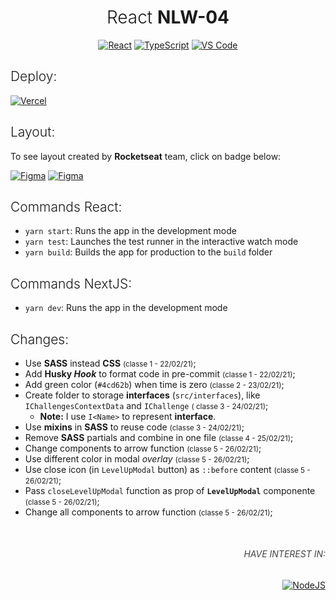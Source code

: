<h1 align="center" style="font-weight: 300">React <strong>NLW-04</strong></h1>
<div align="center">
  <a href="#"><img src="https://img.shields.io/badge/react%20-%2320232a.svg?&style=for-the-badge&logo=react&logoColor=%2361DAFB" alt="React"/></a> <a href="#"><img src="https://img.shields.io/badge/typescript%20-%23007ACC.svg?&style=for-the-badge&logo=typescript&logoColor=white" alt="TypeScript" /></a> <a href="#"><img src="https://img.shields.io/badge/Visual_Studio_Code-0078D4?style=for-the-badge&logo=visual%20studio%20code&logoColor=white" alt="VS Code" /></a>
</div>

<h2 style="font-weight:300">Deploy:</h2>

<a href="https://moveit-tutods.vercel.app/">
  <img alt="Vercel" src="https://img.shields.io/badge/vercel%20-%23000000.svg?&style=for-the-badge&logo=vercel&logoColor=white" alt='Deploy'/>
</a>

<h2 style="font-weight:300">Layout:</h2>

To see layout created by **Rocketseat** team, click on badge below:

<a href="https://www.figma.com/file/UnPgRXKJulEvLAq3qkfRQX/Move.it-1.0" target="_blank"><img alt="Figma" src="https://img.shields.io/badge/figma%20-%23F24E1E.svg?&style=for-the-badge&logo=figma&logoColor=white"/></a>
<a href="https://www.figma.com/file/z4f450KFvYt3jmtF8AxjQq/Move.it-2.0?node-id=160%3A2761" target="_blank">
<img alt="Figma" src="https://img.shields.io/badge/figma%20-%20Suggestion%20to%20Future%20Version%20-%23007ACC.svg? &style=for-the-badge&logo=figma&logoColor=white"/>
</a>

<h2 style="font-weight:300">Commands React:</h2>

- `yarn start`: Runs the app in the development mode
- `yarn test`: Launches the test runner in the interactive watch mode
- `yarn build`: Builds the app for production to the `build` folder

<h2 style="font-weight:300">Commands NextJS:</h2>

- `yarn dev`: Runs the app in the development mode

<h2 style="font-weight: 300">Changes:</h2>

- Use **SASS** instead **CSS** <small>(classe 1 - 22/02/21)</small>;
- Add **Husky *Hook*** to format code in pre-commit <small>(classe 1 - 22/02/21)</small>;
- Add green color (`#4cd62b`) when time is zero <small>(classe 2 - 23/02/21)</small>;
- Create folder to storage **interfaces** (`src/interfaces`), like `IChallengesContextData` and `IChallenge` <small>(
  classe 3 - 24/02/21)</small>;
    - **Note:** I use `I<Name>` to represent **interface**.
- Use **mixins** in **SASS** to reuse code <small>(classe 3 - 24/02/21)</small>;
- Remove **SASS** partials and combine in one file <small>(classe 4 - 25/02/21)</small>;
- Change components to arrow function <small>(classe 5 - 26/02/21)</small>;
- Use different color in modal *overlay* <small>(classe 5 - 26/02/21)</small>;
- Use close icon (in `LevelUpModal` button) as `::before` content <small>(classe 5 - 26/02/21)</small>;
- Pass `closeLevelUpModal` function as prop of **`LevelUpModal`** componente <small>(classe 5 - 26/02/21)</small>;
- Change all components to arrow function <small>(classe 5 - 26/02/21)</small>;

<div align="right" style="margin-top: 50px">
	<h6 style="text-transform: uppercase; color: #434343">Have interest in:</h6>
	<a href="https://github.com/TutoDS/nlw04-node">
      <img src="https://img.shields.io/badge/node.js%20NLW4%20-%2320232a.svg?&style=for-the-badge&logo=node.js&logoColor=%2343853D" alt="NodeJS"/>
    </a>
</div>

